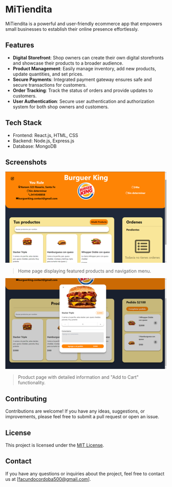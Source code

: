 # MiTiendita

MiTiendita is a powerful and user-friendly ecommerce app that empowers small businesses to establish their online presence effortlessly.

## Features

- **Digital Storefront**: Shop owners can create their own digital storefronts and showcase their products to a broader audience.
- **Product Management**: Easily manage inventory, add new products, update quantities, and set prices.
- **Secure Payments**: Integrated payment gateway ensures safe and secure transactions for customers.
- **Order Tracking**: Track the status of orders and provide updates to customers.
- **User Authentication**: Secure user authentication and authorization system for both shop owners and customers.

## Tech Stack

- Frontend: React.js, HTML, CSS
- Backend: Node.js, Express.js
- Database: MongoDB

## Screenshots

![MiTiendita Shop Page](https://github.com/FacundoCSS/PortfolioV2/blob/main/media/MiTiendita2.png?raw=true)
> Home page displaying featured products and navigation menu.

![MiTiendita Product Page](https://github.com/FacundoCSS/PortfolioV2/blob/main/media/MiTiendita5.png?raw=true)
> Product page with detailed information and "Add to Cart" functionality.

## Contributing

Contributions are welcome! If you have any ideas, suggestions, or improvements, please feel free to submit a pull request or open an issue.

## License

This project is licensed under the [MIT License](LICENSE).

## Contact

If you have any questions or inquiries about the project, feel free to contact us at [facundocordoba500@gmail.com].
